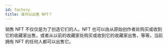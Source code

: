 ```yaml
---
id: factory
title: 谁可以出售 NFT？
---
```


销售 NFT 不仅仅是为了创造它们的人。NFT 也可以由从原始创作者处购买或收到它的收藏家出售，或者从以前的收藏家处购买或收到它的收藏家出售，等等。当前拥有 NFT 的任何人都可以出售它。
